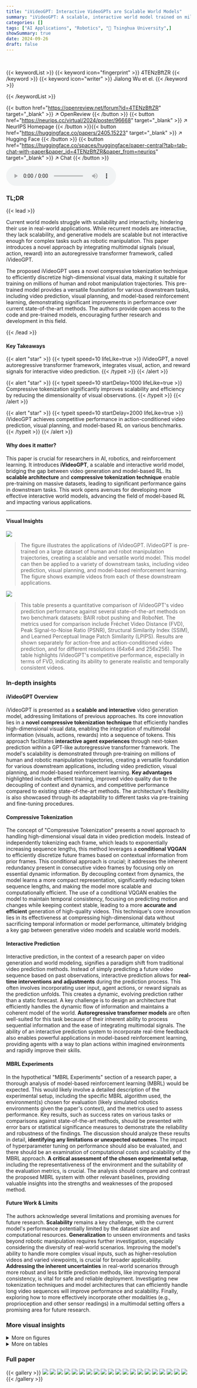```yaml
---
title: "iVideoGPT: Interactive VideoGPTs are Scalable World Models"
summary: "iVideoGPT: A scalable, interactive world model trained on millions of human & robot manipulation videos, enabling efficient video prediction and model-based reinforcement learning."
categories: []
tags: ["AI Applications", "Robotics", "🏢 Tsinghua University",]
showSummary: true
date: 2024-09-26
draft: false
---
```


<br>

{{< keywordList >}}
{{< keyword icon="fingerprint" >}} 4TENzBftZR {{< /keyword >}}
{{< keyword icon="writer" >}} Jialong Wu et el. {{< /keyword >}}
 
{{< /keywordList >}}

{{< button href="https://openreview.net/forum?id=4TENzBftZR" target="_blank" >}}
↗ OpenReview
{{< /button >}}
{{< button href="https://neurips.cc/virtual/2024/poster/96668" target="_blank" >}}
↗ NeurIPS Homepage
{{< /button >}}{{< button href="https://huggingface.co/papers/2405.15223" target="_blank" >}}
↗ Hugging Face
{{< /button >}}
{{< button href="https://huggingface.co/spaces/huggingface/paper-central?tab=tab-chat-with-paper&paper_id=4TENzBftZR&paper_from=neurips" target="_blank" >}}
↗ Chat
{{< /button >}}



<audio controls>
    <source src="https://ai-paper-reviewer.com/4TENzBftZR/podcast.wav" type="audio/wav">
    Your browser does not support the audio element.
</audio>


### TL;DR


{{< lead >}}

Current world models struggle with scalability and interactivity, hindering their use in real-world applications.  While recurrent models are interactive, they lack scalability, and generative models are scalable but not interactive enough for complex tasks such as robotic manipulation.  This paper introduces a novel approach by integrating multimodal signals (visual, action, reward) into an autoregressive transformer framework, called iVideoGPT. 



The proposed iVideoGPT uses a novel compressive tokenization technique to efficiently discretize high-dimensional visual data, making it suitable for training on millions of human and robot manipulation trajectories.  This pre-trained model provides a versatile foundation for various downstream tasks, including video prediction, visual planning, and model-based reinforcement learning, demonstrating significant improvements in performance over current state-of-the-art methods.  The authors provide open access to the code and pre-trained models, encouraging further research and development in this field.

{{< /lead >}}


#### Key Takeaways

{{< alert "star" >}}
{{< typeit speed=10 lifeLike=true >}} iVideoGPT, a novel autoregressive transformer framework, integrates visual, action, and reward signals for interactive video prediction. {{< /typeit >}}
{{< /alert >}}

{{< alert "star" >}}
{{< typeit speed=10 startDelay=1000 lifeLike=true >}} Compressive tokenization significantly improves scalability and efficiency by reducing the dimensionality of visual observations. {{< /typeit >}}
{{< /alert >}}

{{< alert "star" >}}
{{< typeit speed=10 startDelay=2000 lifeLike=true >}} iVideoGPT achieves competitive performance in action-conditioned video prediction, visual planning, and model-based RL on various benchmarks. {{< /typeit >}}
{{< /alert >}}

#### Why does it matter?
This paper is crucial for researchers in AI, robotics, and reinforcement learning.  It introduces **iVideoGPT**, a scalable and interactive world model, bridging the gap between video generation and model-based RL.  Its **scalable architecture** and **compressive tokenization technique** enable pre-training on massive datasets, leading to significant performance gains in downstream tasks. This work opens avenues for developing more effective interactive world models, advancing the field of model-based RL and impacting various applications.

------
#### Visual Insights



![](https://ai-paper-reviewer.com/4TENzBftZR/figures_1_1.jpg)

> The figure illustrates the applications of iVideoGPT.  iVideoGPT is pre-trained on a large dataset of human and robot manipulation trajectories, creating a scalable and versatile world model.  This model can then be applied to a variety of downstream tasks, including video prediction, visual planning, and model-based reinforcement learning. The figure shows example videos from each of these downstream applications.





![](https://ai-paper-reviewer.com/4TENzBftZR/tables_6_1.jpg)

> This table presents a quantitative comparison of iVideoGPT's video prediction performance against several state-of-the-art methods on two benchmark datasets: BAIR robot pushing and RoboNet.  The metrics used for comparison include Fréchet Video Distance (FVD), Peak Signal-to-Noise Ratio (PSNR), Structural Similarity Index (SSIM), and Learned Perceptual Image Patch Similarity (LPIPS).  Results are shown separately for action-free and action-conditioned video prediction, and for different resolutions (64x64 and 256x256). The table highlights iVideoGPT's competitive performance, especially in terms of FVD, indicating its ability to generate realistic and temporally consistent videos.





### In-depth insights


#### iVideoGPT Overview
iVideoGPT is presented as a **scalable and interactive** video generation model, addressing limitations of previous approaches.  Its core innovation lies in a **novel compressive tokenization technique** that efficiently handles high-dimensional visual data, enabling the integration of multimodal information (visuals, actions, rewards) into a sequence of tokens. This approach facilitates **interactive agent experiences** through next-token prediction within a GPT-like autoregressive transformer framework.  The model's scalability is demonstrated through pre-training on millions of human and robotic manipulation trajectories, creating a versatile foundation for various downstream applications, including video prediction, visual planning, and model-based reinforcement learning.  **Key advantages** highlighted include efficient training, improved video quality due to the decoupling of context and dynamics, and competitive performance compared to existing state-of-the-art methods.  The architecture's flexibility is also showcased through its adaptability to different tasks via pre-training and fine-tuning procedures.

#### Compressive Tokenization
The concept of "Compressive Tokenization" presents a novel approach to handling high-dimensional visual data in video prediction models.  Instead of independently tokenizing each frame, which leads to exponentially increasing sequence lengths, this method leverages a **conditional VQGAN** to efficiently discretize future frames based on contextual information from prior frames. This conditional approach is crucial; it addresses the inherent redundancy present in consecutive video frames by focusing only on essential dynamic information. By decoupling context from dynamics, the model learns a more compact representation, significantly reducing token sequence lengths, and making the model more scalable and computationally efficient.  The use of a conditional VQGAN enables the model to maintain temporal consistency, focusing on predicting motion and changes while keeping context stable, leading to a more **accurate and efficient** generation of high-quality videos. This technique's core innovation lies in its effectiveness at compressing high-dimensional data without sacrificing temporal information or model performance, ultimately bridging a key gap between generative video models and scalable world models.

#### Interactive Prediction
Interactive prediction, in the context of a research paper on video generation and world modeling, signifies a paradigm shift from traditional video prediction methods.  Instead of simply predicting a future video sequence based on past observations, interactive prediction allows for **real-time interventions and adjustments** during the prediction process. This often involves incorporating user input, agent actions, or reward signals as the prediction unfolds. This creates a dynamic, evolving prediction rather than a static forecast. A key challenge is to design an architecture that efficiently handles the dynamic flow of information and maintains a coherent model of the world. **Autoregressive transformer models** are often well-suited for this task because of their inherent ability to process sequential information and the ease of integrating multimodal signals.  The ability of an interactive prediction system to incorporate real-time feedback also enables powerful applications in model-based reinforcement learning, providing agents with a way to plan actions within imagined environments and rapidly improve their skills.

#### MBRL Experiments
In the hypothetical "MBRL Experiments" section of a research paper, a thorough analysis of model-based reinforcement learning (MBRL) would be expected.  This would likely involve a detailed description of the experimental setup, including the specific MBRL algorithm used, the environment(s) chosen for evaluation (likely simulated robotics environments given the paper's context), and the metrics used to assess performance.  Key results, such as success rates on various tasks or comparisons against state-of-the-art methods, should be presented with error bars or statistical significance measures to demonstrate the reliability and robustness of the findings. The discussion should analyze these results in detail, **identifying any limitations or unexpected outcomes**. The impact of hyperparameter tuning on performance should also be evaluated, and there should be an examination of computational costs and scalability of the MBRL approach.  **A critical assessment of the chosen experimental setup**, including the representativeness of the environment and the suitability of the evaluation metrics, is crucial. The analysis should compare and contrast the proposed MBRL system with other relevant baselines, providing valuable insights into the strengths and weaknesses of the proposed method.

#### Future Work & Limits
The authors acknowledge several limitations and promising avenues for future research.  **Scalability** remains a key challenge, with the current model's performance potentially limited by the dataset size and computational resources.  **Generalization** to unseen environments and tasks beyond robotic manipulation requires further investigation, especially considering the diversity of real-world scenarios.  Improving the model's ability to handle more complex visual inputs, such as higher-resolution videos and varied viewpoints, is crucial for broader applicability.  **Addressing the inherent uncertainties** in real-world scenarios through more robust and less brittle prediction methods, like improving temporal consistency, is vital for safe and reliable deployment.  Investigating new tokenization techniques and model architectures that can efficiently handle long video sequences will improve performance and scalability. Finally, exploring how to more effectively incorporate other modalities (e.g., proprioception and other sensor readings) in a multimodal setting offers a promising area for future research.


### More visual insights

<details>
<summary>More on figures
</summary>


![](https://ai-paper-reviewer.com/4TENzBftZR/figures_2_1.jpg)

> This figure compares three different architectural approaches for world models: recurrent models, video generation models, and interactive video prediction models.  Recurrent models, like Dreamer and MuZero, offer step-level interactivity but struggle with scalability. Video generation models, such as VideoGPT and Stable Video Diffusion, use non-causal temporal modules, limiting interactivity to trajectory-level. In contrast, the proposed iVideoGPT utilizes an autoregressive transformer, achieving both scalability and step-level interactivity by mapping each step to a sequence of tokens.


![](https://ai-paper-reviewer.com/4TENzBftZR/figures_3_1.jpg)

> This figure shows the architecture of iVideoGPT. The left panel (a) illustrates the compressive tokenization method, which uses a conditional VQGAN to efficiently encode visual information. The right panel (b) illustrates how the model processes multimodal signals (visual observations, actions, rewards) using an autoregressive transformer. This enables interactive prediction of the next token, which is crucial for model-based reinforcement learning applications.


![](https://ai-paper-reviewer.com/4TENzBftZR/figures_5_1.jpg)

> This figure shows the qualitative results of the iVideoGPT model on three different video datasets: Open X-Embodiment, RoboNet, and VP2.  Each dataset represents different types of videos, with Open X-Embodiment showing robot manipulation trajectories, RoboNet showing a variety of robotic arm movements, and VP2 showcasing both robotic and human interactions. For each dataset, the figure displays the ground truth video sequence and iVideoGPT's predictions side-by-side for comparison. The results demonstrate the model's capability to accurately predict future frames based on provided context frames.


![](https://ai-paper-reviewer.com/4TENzBftZR/figures_6_1.jpg)

> The figure shows the success rates of iVideoGPT and other visual predictive control models on various tasks from the VP2 benchmark.  It compares the performance across multiple tasks, illustrating the effectiveness of iVideoGPT and highlighting its strengths and weaknesses relative to other models. The right side shows normalized mean scores, which account for differences in task difficulty and simulator performance.


![](https://ai-paper-reviewer.com/4TENzBftZR/figures_6_2.jpg)

> This figure compares three different types of architectures for world models: recurrent models, video generation models, and the proposed interactive video prediction model. Recurrent models offer step-level interactivity but suffer from scalability issues. Video generation models, on the other hand, provide trajectory-level interactivity but are not designed for interactive scenarios. The proposed model combines scalability and interactivity by using an autoregressive transformer that integrates multimodal signals (visual observations, actions, and rewards) into a sequence of tokens, allowing for interactive agent experiences via next-token prediction.


![](https://ai-paper-reviewer.com/4TENzBftZR/figures_7_1.jpg)

> This figure shows the results of visual model-based reinforcement learning experiments conducted on six robotic manipulation tasks from the Meta-World benchmark.  The left panel presents aggregated results across all six tasks, illustrating the success rate of different model-based RL approaches (DrQ-v2, DreamerV3, and MBPO with and without pre-training using iVideoGPT) over the course of environment steps. The right panel displays the individual results for each of the six tasks, showing success rates with confidence intervals.  The results highlight the superior sample efficiency of the model-based methods, particularly when using iVideoGPT for world model pre-training.


![](https://ai-paper-reviewer.com/4TENzBftZR/figures_8_1.jpg)

> This figure demonstrates the zero-shot prediction capability of the pre-trained transformer in iVideoGPT. The first row shows the ground truth video of a robot manipulating objects. The second row shows the prediction results without fine-tuning.  The pre-trained tokenizer is used and predicts a natural movement, although with a different robot gripper than the training set. The third row shows the results with fine-tuning on the tokenizer only.  Here, the model accurately predicts the correct gripper movements from the training set. The fourth row shows the prediction using a fully fine-tuned model for comparison. This experiment highlights the model's ability to transfer knowledge and adapt to new situations with minimal fine-tuning.


![](https://ai-paper-reviewer.com/4TENzBftZR/figures_8_2.jpg)

> This figure shows the results of model analysis experiments.  (a) demonstrates the performance of few-shot adaptation on the BAIR dataset with different fine-tuning strategies (from scratch, no fine-tuning, tokenizer fine-tuned, full fine-tuned) and varying dataset sizes. (b) illustrates the model scaling behavior by comparing the validation losses of 138M and 436M transformer models during pre-training. (c) presents a comparison of the tokenization efficiency and reconstruction quality among different tokenizers (4x4, 16x16, and the proposed compressive tokenizer).


![](https://ai-paper-reviewer.com/4TENzBftZR/figures_9_1.jpg)

> This figure demonstrates the effectiveness of the proposed compressive tokenization method in separating contextual information from dynamic information. By removing the cross-attention mechanism between the context frames and future frames in the decoder, the reconstruction still captures the dynamic motion of objects but loses the detailed visual context from the original sequence. This highlights the ability of the model to efficiently focus on the essential motion information while compressing the amount of information needed to be processed, which is a crucial component for scalability and efficiency.


![](https://ai-paper-reviewer.com/4TENzBftZR/figures_21_1.jpg)

> This figure compares the qualitative video prediction results of iVideoGPT and DreamerV3-XL. Both models were pre-trained on the Open X-Embodiment dataset. The figure shows that iVideoGPT generates significantly more realistic and coherent video predictions compared to DreamerV3-XL, especially in terms of object motion and interaction. This highlights iVideoGPT's superior performance in capturing and generating complex spatiotemporal dynamics.


![](https://ai-paper-reviewer.com/4TENzBftZR/figures_22_1.jpg)

> This figure shows additional qualitative results of action-free video prediction on the Open X-Embodiment dataset.  It provides a visual comparison between ground truth video frames and those predicted by the iVideoGPT model.  Multiple examples across various scenarios are shown to illustrate model performance on a variety of actions.


![](https://ai-paper-reviewer.com/4TENzBftZR/figures_23_1.jpg)

> This figure shows the qualitative results of video prediction using iVideoGPT on three different datasets: Open X-Embodiment, RoboNet, and VP2.  It compares the model's predictions against ground truth videos for action-free and goal-conditioned settings. Each dataset shows example trajectories where the video model predicts a sequence of frames from initial context frames. The results visually demonstrate the iVideoGPT model's ability to generate realistic and accurate video predictions for robotic manipulation.


![](https://ai-paper-reviewer.com/4TENzBftZR/figures_23_2.jpg)

> This figure demonstrates the zero-shot prediction capability of the pre-trained iVideoGPT transformer.  The first row shows the ground truth video frames of a robot manipulating objects. The second row shows the model's predictions without any fine-tuning; while it predicts a plausible movement, the gripper type is incorrect.  The third row showcases the predictions after only fine-tuning the tokenizer (the part of the model responsible for converting images into tokens) with the data for the correct gripper type. This achieves more accurate predictions with only partial model retraining. The final row provides predictions after fine-tuning the entire model, showing the performance improvement resulting from full retraining.


![](https://ai-paper-reviewer.com/4TENzBftZR/figures_23_3.jpg)

> This figure demonstrates the zero-shot prediction capabilities of the pre-trained iVideoGPT transformer on the unseen BAIR dataset.  The top row shows the ground truth video frames. The second row displays the model's predictions without any fine-tuning, revealing its ability to predict natural movements even with a different robot gripper than those seen during pre-training. This highlights the separation of scene context and motion dynamics in the model. The third row showcases the results after adapting the tokenizer for the unseen gripper, leading to more accurate predictions. Finally, the bottom row illustrates the results with full fine-tuning, demonstrating that only the tokenizer needs adapting for excellent zero-shot performance.


![](https://ai-paper-reviewer.com/4TENzBftZR/figures_24_1.jpg)

> The figure shows different applications of the iVideoGPT model.  The model is pre-trained on a large dataset of human and robot manipulation videos. This allows it to be used as a foundation for various downstream tasks, such as video prediction, visual planning, and model-based reinforcement learning. The scalability of the iVideoGPT model is highlighted, showing its adaptability to different applications.


![](https://ai-paper-reviewer.com/4TENzBftZR/figures_24_2.jpg)

> This figure displays several examples of video prediction results from the iVideoGPT model on the RoboNet dataset.  It specifically showcases the model's performance at a higher resolution (256x256 pixels) compared to some of the other results shown in the paper. The figure is arranged in rows, with each row representing a different video sequence.  Each row shows the ground truth frames (labeled 'Ground truth') next to the frames generated by iVideoGPT (labeled 'Predicted'). This allows for a direct visual comparison of the model's predictions to the actual video footage, highlighting the model's ability to generate high-resolution videos that accurately depict the robotic manipulation tasks shown.


![](https://ai-paper-reviewer.com/4TENzBftZR/figures_25_1.jpg)

> The figure shows how iVideoGPT, a scalable interactive world model, is trained on a large dataset of human and robot manipulation trajectories.  This pre-training allows iVideoGPT to be used for a variety of downstream tasks, such as video prediction, visual planning, and model-based reinforcement learning.  The versatility is highlighted by showing examples of human manipulation, robotic manipulation, video prediction, visual planning, and model-based reinforcement learning applications.


![](https://ai-paper-reviewer.com/4TENzBftZR/figures_25_2.jpg)

> This figure illustrates the architecture of iVideoGPT.  Panel (a) shows the compressive tokenization process using a conditional VQGAN to efficiently represent video frames by encoding only essential dynamics information in future frames, conditioned on the context frames from the past.  Panel (b) depicts the autoregressive transformer that processes visual observations, actions (optional), and rewards (optional) as a sequence of tokens to produce interactive video predictions.  This architecture enables scalable interactive prediction.


![](https://ai-paper-reviewer.com/4TENzBftZR/figures_26_1.jpg)

> This figure shows the results of a human evaluation comparing video prediction results from three different models: VideoGPT, MCVD, and iVideoGPT.  Human participants were shown videos generated by each model and asked to rate their preference based on how natural and feasible the robot-object interactions looked.  The results are presented as percentages showing which model was preferred more often in pairwise comparisons.


![](https://ai-paper-reviewer.com/4TENzBftZR/figures_27_1.jpg)

> This figure shows the results of visual model-based reinforcement learning experiments conducted on the Meta-world benchmark.  The left panel presents an aggregated view of the success rates across six different tasks, showing the interquartile mean and 95% confidence intervals over 30 runs.  The right panel provides a more detailed breakdown of the performance for each task individually, displaying the mean success rate and 95% confidence intervals over 5 runs with each run consisting of 20 episodes.  The results are compared between different model-based RL algorithms, including one that leverages the pre-trained iVideoGPT world model.


![](https://ai-paper-reviewer.com/4TENzBftZR/figures_29_1.jpg)

> This figure shows a qualitative comparison of video prediction results between iVideoGPT and DreamerV3-XL. Both models were pre-trained on the same Open X-Embodiment dataset, allowing for a fair comparison of their performance. The figure showcases sample video predictions generated by both models, enabling visual inspection of their respective strengths and limitations.  The goal is to visually demonstrate the superiority of iVideoGPT in generating realistic and coherent video predictions, compared to DreamerV3-XL.


![](https://ai-paper-reviewer.com/4TENzBftZR/figures_29_2.jpg)

> This figure compares three different architectures for world models: recurrent models, video generation models, and the proposed interactive video prediction model.  Recurrent models, while interactive, lack scalability. Video generation models are scalable but only offer trajectory-level interactivity. The proposed model uses an autoregressive transformer to achieve both scalability and step-level interactivity.


</details>




<details>
<summary>More on tables
</summary>


![](https://ai-paper-reviewer.com/4TENzBftZR/tables_6_2.jpg)
> This table presents a comparison of the iVideoGPT model's performance on video prediction tasks against other state-of-the-art methods.  The results are shown for two datasets: BAIR robot pushing and RoboNet.  Metrics used for comparison include FVD (Fréchet Video Distance), PSNR (Peak Signal-to-Noise Ratio), SSIM (Structural Similarity Index), and LPIPS (Learned Perceptual Image Patch Similarity).  Results are provided for both 64x64 and 256x256 resolutions and with and without action conditioning.

![](https://ai-paper-reviewer.com/4TENzBftZR/tables_16_1.jpg)
> This table details the hyperparameters used in the architecture of the Interactive VideoGPT model. It is broken down into two sections: VQGAN and Transformer.  The VQGAN section lists parameters such as resolution, the number of down and up blocks and layers, channel dimensions, embedding size, codebook size, normalization method and group size, and activation function. The Transformer section lists the parameters such as number of layers, number of heads, hidden dimension, feedforward dimension, dropout rate, and activation function.  The table shows separate specifications for low-resolution (64x64) and high-resolution (256x256) model variations.

![](https://ai-paper-reviewer.com/4TENzBftZR/tables_17_1.jpg)
> This table details the hyperparameters used for training and evaluating the iVideoGPT model. It is broken down by model resolution (low and high), training phase (pre-training and fine-tuning), and dataset (BAIR, RoboNet, and VP2).  Specific hyperparameters listed include GPU training days, training steps, discriminator start point, batch size, sequence length, number of context frames, number of sampled future frames, learning rate, learning rate scheduling method, weight decay, gradient clipping value, warmup steps, loss balancing method, optimizer, mixed precision, and sampling parameters (temperature and top-k).

![](https://ai-paper-reviewer.com/4TENzBftZR/tables_19_1.jpg)
> This table details the composition of the pre-training dataset for the iVideoGPT model.  It lists various datasets used, the number of trajectories from each, the step size used when sampling frames from those trajectories, and the weighting assigned to each dataset in the overall training mixture. The datasets represent a diverse range of robotic and human manipulation tasks, aiming to provide comprehensive coverage of various scene dynamics and object interactions.

![](https://ai-paper-reviewer.com/4TENzBftZR/tables_21_1.jpg)
> This table lists the hyperparameters used for the model-based reinforcement learning experiments in the paper.  It breaks down the settings for both the model rollout phase and the model training phase.  Specific hyperparameters include the batch size, horizon, training intervals, sequence length, and learning rate, amongst others. The table shows that the real data ratio was set to 0.5.

![](https://ai-paper-reviewer.com/4TENzBftZR/tables_26_1.jpg)
> This table presents a comparison of video prediction results on two datasets (BAIR and RoboNet) using several different methods, including iVideoGPT.  Metrics used to evaluate performance are FVD (lower is better), PSNR (higher is better), SSIM (higher is better), and LPIPS (lower is better).  The table shows the mean and standard deviation of results from three runs for each method.

![](https://ai-paper-reviewer.com/4TENzBftZR/tables_26_2.jpg)
> This table presents the results of visual model-based reinforcement learning experiments conducted on six robotic manipulation tasks from the Meta-World benchmark.  The left side shows aggregated results (interquartile mean and 95% confidence interval across 30 runs), while the right side details individual task performance (mean and 95% confidence interval across 5 runs) in terms of success rate over 20 evaluation episodes.  The impact of pre-training (PT) on model performance is also highlighted.

![](https://ai-paper-reviewer.com/4TENzBftZR/tables_27_1.jpg)
> This table shows the computational efficiency of different tokenization methods (4x4, 16x16, and the proposed method) for video generation.  It reports the time taken for tokenization, generation, and detokenization steps, as well as the GPU memory usage for each method. The results highlight the computational efficiency of the proposed compressive tokenization method.

</details>




### Full paper

{{< gallery >}}
<img src="https://ai-paper-reviewer.com/4TENzBftZR/1.png" class="grid-w50 md:grid-w33 xl:grid-w25" />
<img src="https://ai-paper-reviewer.com/4TENzBftZR/2.png" class="grid-w50 md:grid-w33 xl:grid-w25" />
<img src="https://ai-paper-reviewer.com/4TENzBftZR/3.png" class="grid-w50 md:grid-w33 xl:grid-w25" />
<img src="https://ai-paper-reviewer.com/4TENzBftZR/4.png" class="grid-w50 md:grid-w33 xl:grid-w25" />
<img src="https://ai-paper-reviewer.com/4TENzBftZR/5.png" class="grid-w50 md:grid-w33 xl:grid-w25" />
<img src="https://ai-paper-reviewer.com/4TENzBftZR/6.png" class="grid-w50 md:grid-w33 xl:grid-w25" />
<img src="https://ai-paper-reviewer.com/4TENzBftZR/7.png" class="grid-w50 md:grid-w33 xl:grid-w25" />
<img src="https://ai-paper-reviewer.com/4TENzBftZR/8.png" class="grid-w50 md:grid-w33 xl:grid-w25" />
<img src="https://ai-paper-reviewer.com/4TENzBftZR/9.png" class="grid-w50 md:grid-w33 xl:grid-w25" />
<img src="https://ai-paper-reviewer.com/4TENzBftZR/10.png" class="grid-w50 md:grid-w33 xl:grid-w25" />
<img src="https://ai-paper-reviewer.com/4TENzBftZR/11.png" class="grid-w50 md:grid-w33 xl:grid-w25" />
<img src="https://ai-paper-reviewer.com/4TENzBftZR/12.png" class="grid-w50 md:grid-w33 xl:grid-w25" />
<img src="https://ai-paper-reviewer.com/4TENzBftZR/13.png" class="grid-w50 md:grid-w33 xl:grid-w25" />
<img src="https://ai-paper-reviewer.com/4TENzBftZR/14.png" class="grid-w50 md:grid-w33 xl:grid-w25" />
<img src="https://ai-paper-reviewer.com/4TENzBftZR/15.png" class="grid-w50 md:grid-w33 xl:grid-w25" />
<img src="https://ai-paper-reviewer.com/4TENzBftZR/16.png" class="grid-w50 md:grid-w33 xl:grid-w25" />
<img src="https://ai-paper-reviewer.com/4TENzBftZR/17.png" class="grid-w50 md:grid-w33 xl:grid-w25" />
<img src="https://ai-paper-reviewer.com/4TENzBftZR/18.png" class="grid-w50 md:grid-w33 xl:grid-w25" />
<img src="https://ai-paper-reviewer.com/4TENzBftZR/19.png" class="grid-w50 md:grid-w33 xl:grid-w25" />
<img src="https://ai-paper-reviewer.com/4TENzBftZR/20.png" class="grid-w50 md:grid-w33 xl:grid-w25" />
{{< /gallery >}}